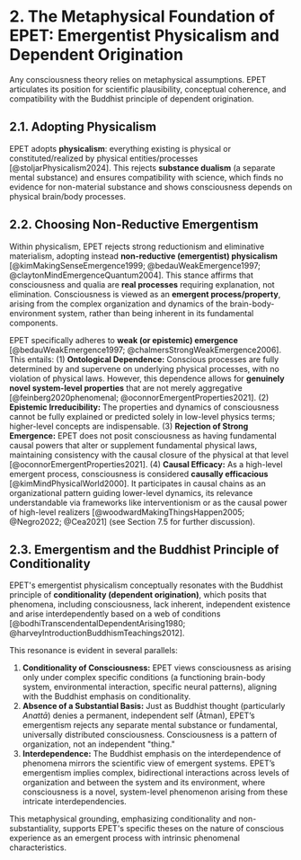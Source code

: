 # 2. The Metaphysical Foundation of EPET: Emergentist Physicalism and Dependent Origination

Any consciousness theory relies on metaphysical assumptions. EPET articulates its position for scientific plausibility, conceptual coherence, and compatibility with the Buddhist principle of dependent origination.

## 2.1. Adopting Physicalism

EPET adopts **physicalism**: everything existing is physical or constituted/realized by physical entities/processes [@stoljarPhysicalism2024]. This rejects **substance dualism** (a separate mental substance) and ensures compatibility with science, which finds no evidence for non-material substance and shows consciousness depends on physical brain/body processes.

## 2.2. Choosing Non-Reductive Emergentism

Within physicalism, EPET rejects strong reductionism and eliminative materialism, adopting instead **non-reductive (emergentist) physicalism** [@kimMakingSenseEmergence1999; @bedauWeakEmergence1997; @claytonMindEmergenceQuantum2004]. This stance affirms that consciousness and qualia are **real processes** requiring explanation, not elimination. Consciousness is viewed as an **emergent process/property**, arising from the complex organization and dynamics of the brain-body-environment system, rather than being inherent in its fundamental components.

EPET specifically adheres to **weak (or epistemic) emergence** [@bedauWeakEmergence1997; @chalmersStrongWeakEmergence2006]. This entails:
(1) **Ontological Dependence:** Conscious processes are fully determined by and supervene on underlying physical processes, with no violation of physical laws. However, this dependence allows for **genuinely novel system-level properties** that are not merely aggregative [@feinberg2020phenomenal; @oconnorEmergentProperties2021].
(2) **Epistemic Irreducibility:** The properties and dynamics of consciousness cannot be fully explained or predicted solely in low-level physics terms; higher-level concepts are indispensable.
(3) **Rejection of Strong Emergence:** EPET does not posit consciousness as having fundamental causal powers that alter or supplement fundamental physical laws, maintaining consistency with the causal closure of the physical at that level [@oconnorEmergentProperties2021].
(4) **Causal Efficacy:** As a high-level emergent process, consciousness is considered **causally efficacious** [@kimMindPhysicalWorld2000]. It participates in causal chains as an organizational pattern guiding lower-level dynamics, its relevance understandable via frameworks like interventionism or as the causal power of high-level realizers [@woodwardMakingThingsHappen2005; @Negro2022; @Cea2021] (see Section 7.5 for further discussion).


## 2.3. Emergentism and the Buddhist Principle of Conditionality

EPET's emergentist physicalism conceptually resonates with the Buddhist principle of **conditionality (dependent origination)**, which posits that phenomena, including consciousness, lack inherent, independent existence and arise interdependently based on a web of conditions [@bodhiTranscendentalDependentArising1980; @harveyIntroductionBuddhismTeachings2012].

This resonance is evident in several parallels:
1.  **Conditionality of Consciousness:** EPET views consciousness as arising only under complex specific conditions (a functioning brain-body system, environmental interaction, specific neural patterns), aligning with the Buddhist emphasis on conditionality.
2.  **Absence of a Substantial Basis:** Just as Buddhist thought (particularly *Anattā*) denies a permanent, independent self (Ātman), EPET’s emergentism rejects any separate mental substance or fundamental, universally distributed consciousness. Consciousness is a pattern of organization, not an independent "thing."
3.  **Interdependence:** The Buddhist emphasis on the interdependence of phenomena mirrors the scientific view of emergent systems. EPET’s emergentism implies complex, bidirectional interactions across levels of organization and between the system and its environment, where consciousness is a novel, system-level phenomenon arising from these intricate interdependencies.

This metaphysical grounding, emphasizing conditionality and non-substantiality, supports EPET's specific theses on the nature of conscious experience as an emergent process with intrinsic phenomenal characteristics.
